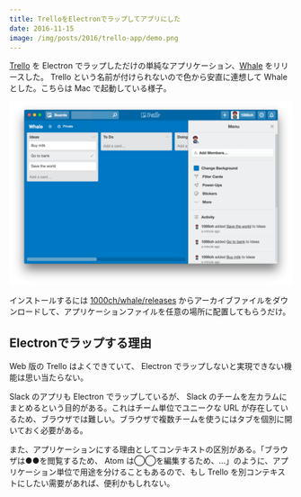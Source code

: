 ```yaml
---
title: TrelloをElectronでラップしてアプリにした
date: 2016-11-15
image: /img/posts/2016/trello-app/demo.png
---
```


[Trello](https://trello.com/) を Electron でラップしただけの単純なアプリケーション、[Whale](https://github.com/1000ch/whale) をリリースした。 Trello という名前が付けられないので色から安直に連想して Whale とした。こちらは Mac で起動している様子。

![Whale](/img/posts/2016/trello-app/demo.png)

インストールするには [1000ch/whale/releases](https://github.com/1000ch/whale/releases) からアーカイブファイルをダウンロードして、アプリケーションファイルを任意の場所に配置してもらうだけ。

## Electronでラップする理由

Web 版の Trello はよくできていて、 Electron でラップしないと実現できない機能は思い当たらない。

Slack のアプリも Electron でラップしているが、 Slack のチームを左カラムにまとめるという目的がある。これはチーム単位でユニークな URL が存在しているため、ブラウザでは難しい。ブラウザで複数チームを使うにはタブを個別に開いておく必要がある。

また、アプリケーションにする理由としてコンテキストの区別がある。「ブラウザは●●を閲覧するため、 Atom は◯◯を編集するため、…」のように、アプリケーション単位で用途を分けることもあるので、もし Trello を別コンテキストにしたい需要があれば、便利かもしれない。
